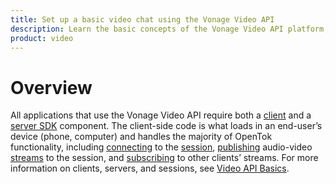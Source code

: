 ```yaml
---
title: Set up a basic video chat using the Vonage Video API
description: Learn the basic concepts of the Vonage Video API platform, including how users can communicate through video, voice, and messaging. Explore a basic Vonage Video API flow.
product: video
--- 
```


# Overview

All applications that use the Vonage Video API require both a [client](/video/client-sdks/overview) and a [server SDK](/video/server-sdks/overview) component. The client-side code is what loads in an end-user’s device (phone, computer) and handles the majority of OpenTok functionality, including [connecting](/developer/guides/basics/#connection) to the [session](/developer/guides/basics/#session), [publishing](/developer/guides/basics/#publish) audio-video [streams](/developer/guides/basics/#stream) to the session, and [subscribing](/developer/guides/basics/#subscribe) to other clients’ streams. For more information on clients, servers, and sessions, see [Video API Basics](/video/overview).
